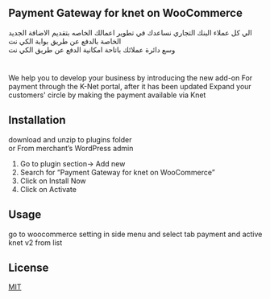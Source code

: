 ## Payment Gateway for knet on WooCommerce  

الي كل عملاء البنك التجاري
نساعدك في تطوير اعمالك الخاصه بتقديم الاضافة الجديد
الخاصة بالدفع عن طريق بوابة الكي نت   
وسع دائرة عملائك باتاحة امكانية الدفع عن طريق الكي نت
#
We help you to develop your business by introducing the new add-on
For payment through the K-Net portal, after it has been updated
Expand your customers' circle by making the payment available via Knet 

## Installation

download and unzip to plugins folder
<br/>
or
From merchant’s WordPress admin
1. Go to plugin section-> Add new
2. Search for “Payment Gateway for knet on WooCommerce”
3. Click on Install Now
4. Click on Activate


## Usage

go to woocommerce setting in side menu and select tab payment and active knet v2 from list

## License

[MIT](https://choosealicense.com/licenses/mit/)